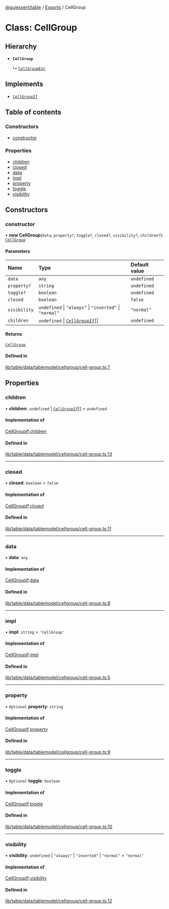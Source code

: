 [@guiexpert/table](../README.md) / [Exports](../modules.md) / CellGroup

# Class: CellGroup

## Hierarchy

- **`CellGroup`**

  ↳ [`CellGroupExt`](CellGroupExt.md)

## Implements

- [`CellGroupIf`](../interfaces/CellGroupIf.md)

## Table of contents

### Constructors

- [constructor](CellGroup.md#constructor)

### Properties

- [children](CellGroup.md#children)
- [closed](CellGroup.md#closed)
- [data](CellGroup.md#data)
- [impl](CellGroup.md#impl)
- [property](CellGroup.md#property)
- [toggle](CellGroup.md#toggle)
- [visibility](CellGroup.md#visibility)

## Constructors

### constructor

• **new CellGroup**(`data`, `property?`, `toggle?`, `closed?`, `visibility?`, `children?`): [`CellGroup`](CellGroup.md)

#### Parameters

| Name | Type | Default value |
| :------ | :------ | :------ |
| `data` | `any` | `undefined` |
| `property?` | `string` | `undefined` |
| `toggle?` | `boolean` | `undefined` |
| `closed` | `boolean` | `false` |
| `visibility` | `undefined` \| ``"always"`` \| ``"inverted"`` \| ``"normal"`` | `"normal"` |
| `children` | `undefined` \| [`CellGroupIf`](../interfaces/CellGroupIf.md)[] | `undefined` |

#### Returns

[`CellGroup`](CellGroup.md)

#### Defined in

[lib/table/data/tablemodel/cellgroup/cell-group.ts:7](https://github.com/guiexperttable/ge-table/blob/65066c0/libs/table/src/lib/table/data/tablemodel/cellgroup/cell-group.ts#L7)

## Properties

### children

• **children**: `undefined` \| [`CellGroupIf`](../interfaces/CellGroupIf.md)[] = `undefined`

#### Implementation of

[CellGroupIf](../interfaces/CellGroupIf.md).[children](../interfaces/CellGroupIf.md#children)

#### Defined in

[lib/table/data/tablemodel/cellgroup/cell-group.ts:13](https://github.com/guiexperttable/ge-table/blob/65066c0/libs/table/src/lib/table/data/tablemodel/cellgroup/cell-group.ts#L13)

___

### closed

• **closed**: `boolean` = `false`

#### Implementation of

[CellGroupIf](../interfaces/CellGroupIf.md).[closed](../interfaces/CellGroupIf.md#closed)

#### Defined in

[lib/table/data/tablemodel/cellgroup/cell-group.ts:11](https://github.com/guiexperttable/ge-table/blob/65066c0/libs/table/src/lib/table/data/tablemodel/cellgroup/cell-group.ts#L11)

___

### data

• **data**: `any`

#### Implementation of

[CellGroupIf](../interfaces/CellGroupIf.md).[data](../interfaces/CellGroupIf.md#data)

#### Defined in

[lib/table/data/tablemodel/cellgroup/cell-group.ts:8](https://github.com/guiexperttable/ge-table/blob/65066c0/libs/table/src/lib/table/data/tablemodel/cellgroup/cell-group.ts#L8)

___

### impl

• **impl**: `string` = `'CellGroup'`

#### Implementation of

[CellGroupIf](../interfaces/CellGroupIf.md).[impl](../interfaces/CellGroupIf.md#impl)

#### Defined in

[lib/table/data/tablemodel/cellgroup/cell-group.ts:5](https://github.com/guiexperttable/ge-table/blob/65066c0/libs/table/src/lib/table/data/tablemodel/cellgroup/cell-group.ts#L5)

___

### property

• `Optional` **property**: `string`

#### Implementation of

[CellGroupIf](../interfaces/CellGroupIf.md).[property](../interfaces/CellGroupIf.md#property)

#### Defined in

[lib/table/data/tablemodel/cellgroup/cell-group.ts:9](https://github.com/guiexperttable/ge-table/blob/65066c0/libs/table/src/lib/table/data/tablemodel/cellgroup/cell-group.ts#L9)

___

### toggle

• `Optional` **toggle**: `boolean`

#### Implementation of

[CellGroupIf](../interfaces/CellGroupIf.md).[toggle](../interfaces/CellGroupIf.md#toggle)

#### Defined in

[lib/table/data/tablemodel/cellgroup/cell-group.ts:10](https://github.com/guiexperttable/ge-table/blob/65066c0/libs/table/src/lib/table/data/tablemodel/cellgroup/cell-group.ts#L10)

___

### visibility

• **visibility**: `undefined` \| ``"always"`` \| ``"inverted"`` \| ``"normal"`` = `"normal"`

#### Implementation of

[CellGroupIf](../interfaces/CellGroupIf.md).[visibility](../interfaces/CellGroupIf.md#visibility)

#### Defined in

[lib/table/data/tablemodel/cellgroup/cell-group.ts:12](https://github.com/guiexperttable/ge-table/blob/65066c0/libs/table/src/lib/table/data/tablemodel/cellgroup/cell-group.ts#L12)
